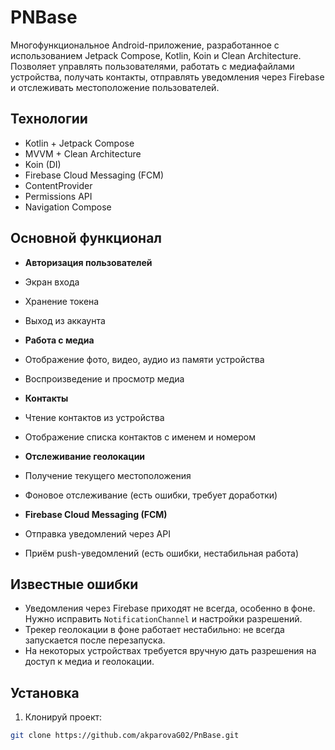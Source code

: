 # PNBase

Многофункциональное Android-приложение, разработанное с использованием Jetpack Compose, Kotlin, Koin и Clean Architecture. Позволяет управлять пользователями, работать с медиафайлами устройства, получать контакты, отправлять уведомления через Firebase и отслеживать местоположение пользователей.

## Технологии

- Kotlin + Jetpack Compose
- MVVM + Clean Architecture
- Koin (DI) 
- Firebase Cloud Messaging (FCM)
- ContentProvider
- Permissions API
- Navigation Compose

## Основной функционал

-  **Авторизация пользователей**
  - Экран входа
  - Хранение токена
  - Выход из аккаунта

-  **Работа с медиа**
  - Отображение фото, видео, аудио из памяти устройства
  - Воспроизведение и просмотр медиа

-  **Контакты**
  - Чтение контактов из устройства
  - Отображение списка контактов с именем и номером

-  **Отслеживание геолокации**
  - Получение текущего местоположения
  - Фоновое отслеживание (есть ошибки, требует доработки)

-  **Firebase Cloud Messaging (FCM)**
  - Отправка уведомлений через API
  - Приём push-уведомлений (есть ошибки, нестабильная работа)

##  Известные ошибки

-  Уведомления через Firebase приходят не всегда, особенно в фоне. Нужно исправить `NotificationChannel` и настройки разрешений.
-  Трекер геолокации в фоне работает нестабильно: не всегда запускается после перезапуска.
-  На некоторых устройствах требуется вручную дать разрешения на доступ к медиа и геолокации.
  
##  Установка

1. Клонируй проект:
```bash
git clone https://github.com/akparovaG02/PnBase.git
